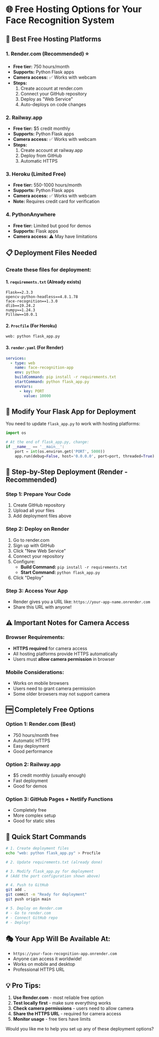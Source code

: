 # 🌐 Free Hosting Options for Your Face Recognition System

## 🚀 **Best Free Hosting Platforms**

### 1. **Render.com** (Recommended) ⭐
- **Free tier:** 750 hours/month
- **Supports:** Python Flask apps
- **Camera access:** ✅ Works with webcam
- **Steps:**
  1. Create account at render.com
  2. Connect your GitHub repository
  3. Deploy as "Web Service"
  4. Auto-deploys on code changes

### 2. **Railway.app** 
- **Free tier:** $5 credit monthly
- **Supports:** Python Flask apps
- **Camera access:** ✅ Works with webcam
- **Steps:**
  1. Create account at railway.app
  2. Deploy from GitHub
  3. Automatic HTTPS

### 3. **Heroku** (Limited Free)
- **Free tier:** 550-1000 hours/month
- **Supports:** Python Flask apps
- **Camera access:** ✅ Works with webcam
- **Note:** Requires credit card for verification

### 4. **PythonAnywhere**
- **Free tier:** Limited but good for demos
- **Supports:** Flask apps
- **Camera access:** ⚠️ May have limitations

## 📋 **Deployment Files Needed**

### Create these files for deployment:

#### 1. `requirements.txt` (Already exists)
```
Flask==2.3.3
opencv-python-headless==4.8.1.78
face-recognition==1.3.0
dlib==19.24.2
numpy==1.24.3
Pillow==10.0.1
```

#### 2. `Procfile` (For Heroku)
```
web: python flask_app.py
```

#### 3. `render.yaml` (For Render)
```yaml
services:
  - type: web
    name: face-recognition-app
    env: python
    buildCommand: pip install -r requirements.txt
    startCommand: python flask_app.py
    envVars:
      - key: PORT
        value: 10000
```

## 🔧 **Modify Your Flask App for Deployment**

You need to update `flask_app.py` to work with hosting platforms:

```python
import os

# At the end of flask_app.py, change:
if __name__ == '__main__':
    port = int(os.environ.get('PORT', 5000))
    app.run(debug=False, host='0.0.0.0', port=port, threaded=True)
```

## 🎯 **Step-by-Step Deployment (Render - Recommended)**

### Step 1: Prepare Your Code
1. Create GitHub repository
2. Upload all your files
3. Add deployment files above

### Step 2: Deploy on Render
1. Go to render.com
2. Sign up with GitHub
3. Click "New Web Service"
4. Connect your repository
5. Configure:
   - **Build Command:** `pip install -r requirements.txt`
   - **Start Command:** `python flask_app.py`
6. Click "Deploy"

### Step 3: Access Your App
- Render gives you a URL like: `https://your-app-name.onrender.com`
- Share this URL with anyone!

## ⚠️ **Important Notes for Camera Access**

### Browser Requirements:
- **HTTPS required** for camera access
- All hosting platforms provide HTTPS automatically
- Users must **allow camera permission** in browser

### Mobile Considerations:
- Works on mobile browsers
- Users need to grant camera permission
- Some older browsers may not support camera

## 🆓 **Completely Free Options**

### Option 1: **Render.com** (Best)
- 750 hours/month free
- Automatic HTTPS
- Easy deployment
- Good performance

### Option 2: **Railway.app**
- $5 credit monthly (usually enough)
- Fast deployment
- Good for demos

### Option 3: **GitHub Pages + Netlify Functions**
- Completely free
- More complex setup
- Good for static sites

## 🚀 **Quick Start Commands**

```bash
# 1. Create deployment files
echo "web: python flask_app.py" > Procfile

# 2. Update requirements.txt (already done)

# 3. Modify flask_app.py for deployment
# (Add the port configuration shown above)

# 4. Push to GitHub
git add .
git commit -m "Ready for deployment"
git push origin main

# 5. Deploy on Render.com
# - Go to render.com
# - Connect GitHub repo
# - Deploy!
```

## 🎭 **Your App Will Be Available At:**
- `https://your-face-recognition-app.onrender.com`
- Anyone can access it worldwide!
- Works on mobile and desktop
- Professional HTTPS URL

## 💡 **Pro Tips:**
1. **Use Render.com** - most reliable free option
2. **Test locally first** - make sure everything works
3. **Check camera permissions** - users need to allow camera
4. **Share the HTTPS URL** - required for camera access
5. **Monitor usage** - free tiers have limits

Would you like me to help you set up any of these deployment options?
